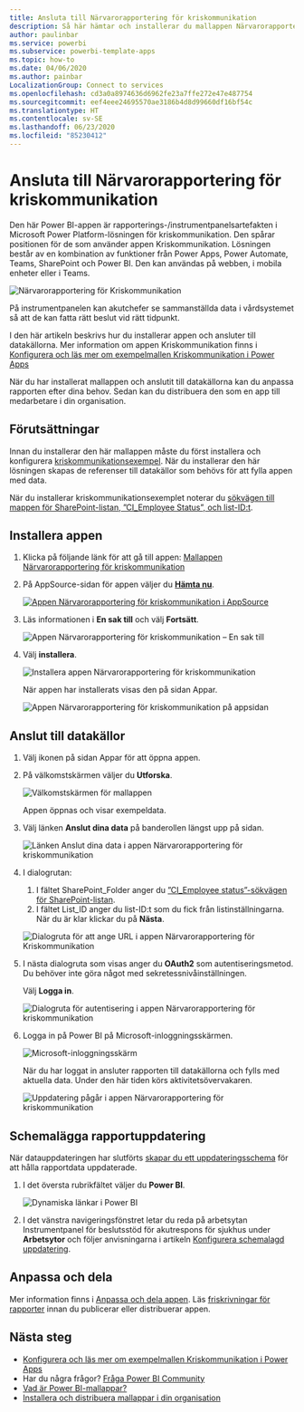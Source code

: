 ```yaml
---
title: Ansluta till Närvarorapportering för kriskommunikation
description: Så här hämtar och installerar du mallappen Närvarorapportering för kriskommunikation för COVID-19 och ansluter till data
author: paulinbar
ms.service: powerbi
ms.subservice: powerbi-template-apps
ms.topic: how-to
ms.date: 04/06/2020
ms.author: painbar
LocalizationGroup: Connect to services
ms.openlocfilehash: cd3a0a8974636d6962fe23a7ffe272e47e487754
ms.sourcegitcommit: eef4eee24695570ae3186b4d8d99660df16bf54c
ms.translationtype: HT
ms.contentlocale: sv-SE
ms.lasthandoff: 06/23/2020
ms.locfileid: "85230412"
---
```

# <a name="connect-to-the-crisis-communication-presence-report"></a>Ansluta till Närvarorapportering för kriskommunikation

Den här Power BI-appen är rapporterings-/instrumentpanelsartefakten i Microsoft Power Platform-lösningen för kriskommunikation. Den spårar positionen för de som använder appen Kriskommunikation. Lösningen består av en kombination av funktioner från Power Apps, Power Automate, Teams, SharePoint och Power BI. Den kan användas på webben, i mobila enheter eller i Teams.

![Närvarorapportering för Kriskommunikation](media/service-connect-to-crisis-communication-presence-report/service-crisis-communication-presence-report.png)

På instrumentpanelen kan akutchefer se sammanställda data i vårdsystemet så att de kan fatta rätt beslut vid rätt tidpunkt.

I den här artikeln beskrivs hur du installerar appen och ansluter till datakällorna. Mer information om appen Kriskommunikation finns i [Konfigurera och läs mer om exempelmallen Kriskommunikation i Power Apps](https://docs.microsoft.com/powerapps/maker/canvas-apps/sample-crisis-communication-app)

När du har installerat mallappen och anslutit till datakällorna kan du anpassa rapporten efter dina behov. Sedan kan du distribuera den som en app till medarbetare i din organisation.

## <a name="prerequisites"></a>Förutsättningar

Innan du installerar den här mallappen måste du först installera och konfigurera [kriskommunikationsexempel](https://docs.microsoft.com/powerapps/maker/canvas-apps/sample-crisis-communication-app). När du installerar den här lösningen skapas de referenser till datakällor som behövs för att fylla appen med data.

När du installerar kriskommunikationsexemplet noterar du [sökvägen till mappen för SharePoint-listan, ”CI_Employee Status”, och list-ID:t](https://docs.microsoft.com/powerapps/maker/canvas-apps/sample-crisis-communication-app#monitor-office-absences-with-power-bi).

## <a name="install-the-app"></a>Installera appen

1. Klicka på följande länk för att gå till appen: [Mallappen Närvarorapportering för kriskommunikation](https://appsource.microsoft.com/en-us/product/power-bi/pbi-contentpacks.crisiscomms)

1. På AppSource-sidan för appen väljer du [**Hämta nu**](https://appsource.microsoft.com/en-us/product/power-bi/pbi-contentpacks.crisiscomms).

    [![Appen Närvarorapportering för kriskommunikation i AppSource](media/service-connect-to-crisis-communication-presence-report/service-crisis-communication-presence-report-app-appsource-get-it-now.png)](https://appsource.microsoft.com/en-us/product/power-bi/pbi-contentpacks.crisiscomms)

1. Läs informationen i **En sak till** och välj **Fortsätt**.

    ![Appen Närvarorapportering för kriskommunikation – En sak till](media/service-connect-to-crisis-communication-presence-report/service-crisis-communication-presence-report-1-more-thing.png)

1. Välj **installera**. 

    ![Installera appen Närvarorapportering för kriskommunikation](media/service-connect-to-crisis-communication-presence-report/service-crisis-communication-presence-report-select-install.png)

    När appen har installerats visas den på sidan Appar.

   ![Appen Närvarorapportering för kriskommunikation på appsidan](media/service-connect-to-crisis-communication-presence-report/service-crisis-communication-presence-report-app-apps-page-icon.png)

## <a name="connect-to-data-sources"></a>Anslut till datakällor

1. Välj ikonen på sidan Appar för att öppna appen.

1. På välkomstskärmen väljer du **Utforska**.

   ![Välkomstskärmen för mallappen](media/service-connect-to-crisis-communication-presence-report/service-crisis-communication-presence-report-app-splash-screen.png)

   Appen öppnas och visar exempeldata.

1. Välj länken **Anslut dina data** på banderollen längst upp på sidan.

   ![Länken Anslut dina data i appen Närvarorapportering för kriskommunikation](media/service-connect-to-crisis-communication-presence-report/service-crisis-communication-presence-report-app-connect-data.png)

1. I dialogrutan:
   1. I fältet SharePoint_Folder anger du [”CI_Employee status”-sökvägen för SharePoint-listan](https://docs.microsoft.com/powerapps/maker/canvas-apps/sample-crisis-communication-app#monitor-office-absences-with-power-bi).
   1. I fältet List_ID anger du list-ID:t som du fick från listinställningarna. När du är klar klickar du på **Nästa**.

   ![Dialogruta för att ange URL i appen Närvarorapportering för Kriskommunikation](media/service-connect-to-crisis-communication-presence-report/service-crisis-communication-presence-report-app-url-dialog.png)

1. I nästa dialogruta som visas anger du **OAuth2** som autentiseringsmetod. Du behöver inte göra något med sekretessnivåinställningen.

   Välj **Logga in**.

   ![Dialogruta för autentisering i appen Närvarorapportering för kriskommunikation](media/service-connect-to-crisis-communication-presence-report/service-crisis-communication-presence-report-app-authentication-dialog.png)

1. Logga in på Power BI på Microsoft-inloggningsskärmen.

   ![Microsoft-inloggningsskärm](media/service-connect-to-crisis-communication-presence-report/service-crisis-communication-presence-report-app-microsoft-login.png)

   När du har loggat in ansluter rapporten till datakällorna och fylls med aktuella data. Under den här tiden körs aktivitetsövervakaren.

   ![Uppdatering pågår i appen Närvarorapportering för kriskommunikation](media/service-connect-to-crisis-communication-presence-report/service-crisis-communication-presence-report-app-refresh-monitor.png)

## <a name="schedule-report-refresh"></a>Schemalägga rapportuppdatering

När datauppdateringen har slutförts [skapar du ett uppdateringsschema](../connect-data/refresh-scheduled-refresh.md) för att hålla rapportdata uppdaterade.

1. I det översta rubrikfältet väljer du **Power BI**.

   ![Dynamiska länkar i Power BI](media/service-connect-to-crisis-communication-presence-report/service-crisis-communication-presence-report-app-powerbi-breadcrumb.png)

1. I det vänstra navigeringsfönstret letar du reda på arbetsytan Instrumentpanel för beslutsstöd för akutrespons för sjukhus under **Arbetsytor** och följer anvisningarna i artikeln [Konfigurera schemalagd uppdatering](../connect-data/refresh-scheduled-refresh.md).

## <a name="customize-and-share"></a>Anpassa och dela

Mer information finns i [Anpassa och dela appen](../connect-data/service-template-apps-install-distribute.md#customize-and-share-the-app). Läs [friskrivningar för rapporter](../create-reports/sample-covid-19-us.md#disclaimers) innan du publicerar eller distribuerar appen.

## <a name="next-steps"></a>Nästa steg
* [Konfigurera och läs mer om exempelmallen Kriskommunikation i Power Apps](https://docs.microsoft.com/powerapps/maker/canvas-apps/sample-crisis-communication-app)
* Har du några frågor? [Fråga Power BI Community](https://community.powerbi.com/)
* [Vad är Power BI-mallappar?](../connect-data/service-template-apps-overview.md)
* [Installera och distribuera mallappar i din organisation](../connect-data/service-template-apps-install-distribute.md)
